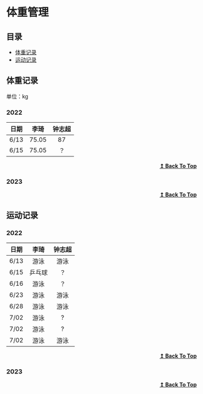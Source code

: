 # 体重管理

## 目录
- [体重记录](#体重记录)
- [运动记录](#运动记录)
## 体重记录

单位：kg
### 2022


<div align="center">

| 日期 | 李琦 | 钟志超 |
| :---: | :---: |  :---: | 
|6/13|75.05| 87| 
|6/15|75.05| ？| 

</div>

<div align="right">
    <b><a href="#目录">↥ Back To Top</a></b>
</div>

### 2023


<div align="right">
    <b><a href="#目录">↥ Back To Top</a></b>
</div>


## 运动记录

### 2022

<div align="center">

| 日期 | 李琦 | 钟志超 |
| :---: | :---: |  :---: | 
|6/13|游泳| 游泳| 
|6/15|乒乓球| ？| 
|6/16|游泳| ？|
|6/23|游泳| 游泳| 
|6/28|游泳| 游泳| 
|7/02|游泳| ?| 
|7/02|游泳| ?| 
|7/02|游泳|游泳| 

    
    
</div>

<div align="right">
    <b><a href="#目录">↥ Back To Top</a></b>
</div>

### 2023


<div align="right">
    <b><a href="#目录">↥ Back To Top</a></b>
</div>
